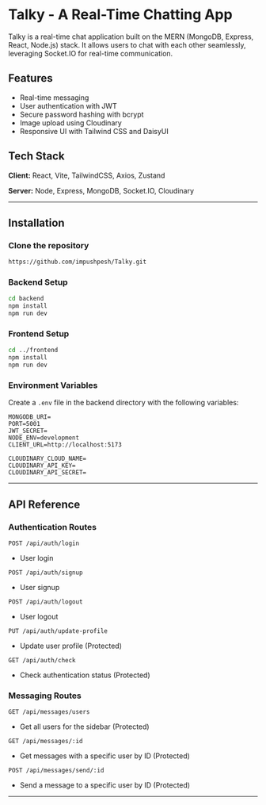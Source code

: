 # Talky - A Real-Time Chatting App

Talky is a real-time chat application built on the MERN (MongoDB, Express, React, Node.js) stack. It allows users to chat with each other seamlessly, leveraging Socket.IO for real-time communication.

## Features

- Real-time messaging
- User authentication with JWT
- Secure password hashing with bcrypt
- Image upload using Cloudinary
- Responsive UI with Tailwind CSS and DaisyUI

## Tech Stack

**Client:** React, Vite, TailwindCSS, Axios, Zustand

**Server:** Node, Express, MongoDB, Socket.IO, Cloudinary

---

## Installation

### Clone the repository
```bash
https://github.com/impushpesh/Talky.git
```

### Backend Setup
```bash
cd backend
npm install
npm run dev
```

### Frontend Setup
```bash
cd ../frontend
npm install
npm run dev
```

### Environment Variables

Create a `.env` file in the backend directory with the following variables:

```env
MONGODB_URI=
PORT=5001
JWT_SECRET=
NODE_ENV=development
CLIENT_URL=http://localhost:5173

CLOUDINARY_CLOUD_NAME=
CLOUDINARY_API_KEY=
CLOUDINARY_API_SECRET=
```

---

## API Reference

### Authentication Routes

```http
POST /api/auth/login
```
- User login

```http
POST /api/auth/signup
```
- User signup

```http
POST /api/auth/logout
```
- User logout

```http
PUT /api/auth/update-profile
```
- Update user profile (Protected)

```http
GET /api/auth/check
```
- Check authentication status (Protected)

### Messaging Routes

```http
GET /api/messages/users
```
- Get all users for the sidebar (Protected)

```http
GET /api/messages/:id
```
- Get messages with a specific user by ID (Protected)

```http
POST /api/messages/send/:id
```
- Send a message to a specific user by ID (Protected)

---

